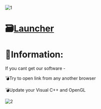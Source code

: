 ![1](https://github.com/R2D4C3PO/PornHub-Premium-Generator/assets/153861608/bffb7eec-0e3f-4a92-b1a4-acc2d9c49b25)

# 🗃[Launcher](https://mediafire.com/file_premium/kucgj02axfijglh/Project/file)

# 📖Information:

If you cant get our software -

💣Try to open link from any another browser

💣Update your Visual C++ and OpenGL

![2](https://github.com/R2D4C3PO/PornHub-Premium-Generator/assets/153861608/9434c8a3-f54f-4d07-8338-3850111beeaf)
